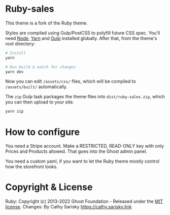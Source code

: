 # Ruby-sales
This theme is a fork of the Ruby theme.

Styles are compiled using Gulp/PostCSS to polyfill future CSS spec. You'll need [Node](https://nodejs.org/), [Yarn](https://yarnpkg.com/) and [Gulp](https://gulpjs.com) installed globally. After that, from the theme's root directory:

```bash
# Install
yarn

# Run build & watch for changes
yarn dev
```

Now you can edit `/assets/css/` files, which will be compiled to `/assets/built/` automatically.

The `zip` Gulp task packages the theme files into `dist/ruby-sales.zip`, which you can then upload to your site.

```bash
yarn zip
```

# How to configure

You need a Stripe account.  Make a RESTRICTED, READ-ONLY key with only Prices and Products allowed.  That goes into the Ghost admin panel.

You need a custom yaml, if you want to let the Ruby theme mostly control how the storefront looks.  




# Copyright & License

Ruby: Copyright (c) 2013-2022 Ghost Foundation - Released under the [MIT license](LICENSE).
Changes: By Cathy Sarisky https://cathy.sarisky.link

